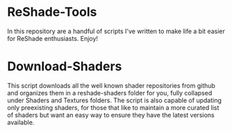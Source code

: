 # ReShade-Tools
In this repository are a handful of scripts I've written to make life a bit easier for ReShade enthusiasts.  Enjoy!
# Download-Shaders
This script downloads all the well known shader repositories from github and organizes them in a reshade-shaders folder for you, fully collapsed under Shaders and Textures folders.  The script is also capable of updating only preexisting shaders, for those that like to maintain a more curated list of shaders but want an easy way to ensure they have the latest versions available.
